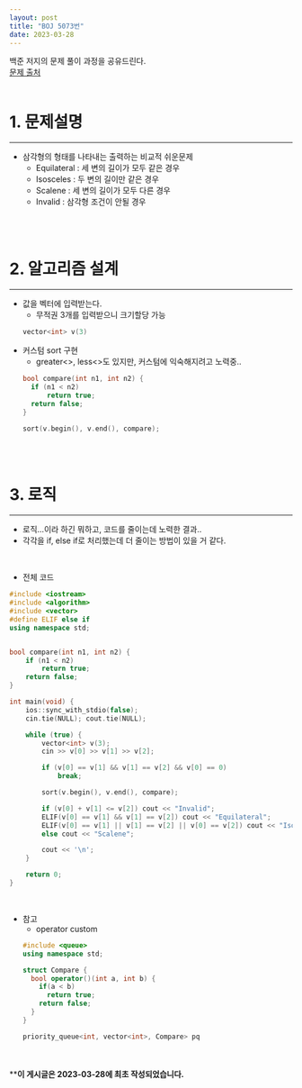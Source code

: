 ```yaml
---
layout: post
title: "BOJ 5073번"
date: 2023-03-28
---
```



백준 저지의 문제 풀이 과정을 공유드린다. <br/>
[문제 출처](https://www.acmicpc.net/problem/5073) <br/><br/>

# 1. 문제설명
<hr>

- 삼각형의 형태를 나타내는 출력하는 비교적 쉬운문제
  - Equilateral :  세 변의 길이가 모두 같은 경우
  - Isosceles : 두 변의 길이만 같은 경우
  - Scalene : 세 변의 길이가 모두 다른 경우
  - Invalid : 삼각형 조건이 안될 경우

<br/><br/>

# 2. 알고리즘 설계
<hr>

- 값을 벡터에 입력받는다.
  - 무적권 3개를 입력받으니 크기할당 가능
  ```cpp
  vector<int> v(3)
  ```
- 커스텀 sort 구현
  - greater<>, less<>도 있지만, 커스텀에 익숙해지려고 노력중..
  ```cpp
  bool compare(int n1, int n2) {
	if (n1 < n2)
		return true;
	return false;
  }

  sort(v.begin(), v.end(), compare);
  ```


<br/><br/>

# 3. 로직
<hr>

- 로직...이라 하긴 뭐하고, 코드를 줄이는데 노력한 결과..
- 각각을 if, else if로 처리했는데 더 줄이는 방법이 있을 거 같다.

<br/>

- 전체 코드

```cpp
#include <iostream>
#include <algorithm>
#include <vector>
#define ELIF else if
using namespace std;


bool compare(int n1, int n2) {
	if (n1 < n2)
		return true;
	return false;
}

int main(void) {
	ios::sync_with_stdio(false);
	cin.tie(NULL); cout.tie(NULL);

	while (true) {
		vector<int> v(3);
		cin >> v[0] >> v[1] >> v[2];

		if (v[0] == v[1] && v[1] == v[2] && v[0] == 0)
			break;

		sort(v.begin(), v.end(), compare);

		if (v[0] + v[1] <= v[2]) cout << "Invalid";
		ELIF(v[0] == v[1] && v[1] == v[2]) cout << "Equilateral";
		ELIF(v[0] == v[1] || v[1] == v[2] || v[0] == v[2]) cout << "Isosceles";
		else cout << "Scalene";

		cout << '\n';
	}

	return 0;
}
```

<br/>

- 참고
  - operator custom
  ```cpp
  #include <queue>
  using namespace std;

  struct Compare {
    bool operator()(int a, int b) {
      if(a < b)
        return true;
      return false;
    }
  }

  priority_queue<int, vector<int>, Compare> pq
  ```
    

<br/><br/>
****이 게시글은 2023-03-28에 최초 작성되었습니다.**